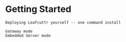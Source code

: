 # Getting Started

    Deploying Leafcuttr yourself -- one command install

    Gateway mode
    Embedded Server mode
